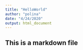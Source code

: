 ```yaml
---
title: "HelloWorld"
author: "polina"
date: "4/24/2020"
output: html_document
---
```





## This is a markdown file


